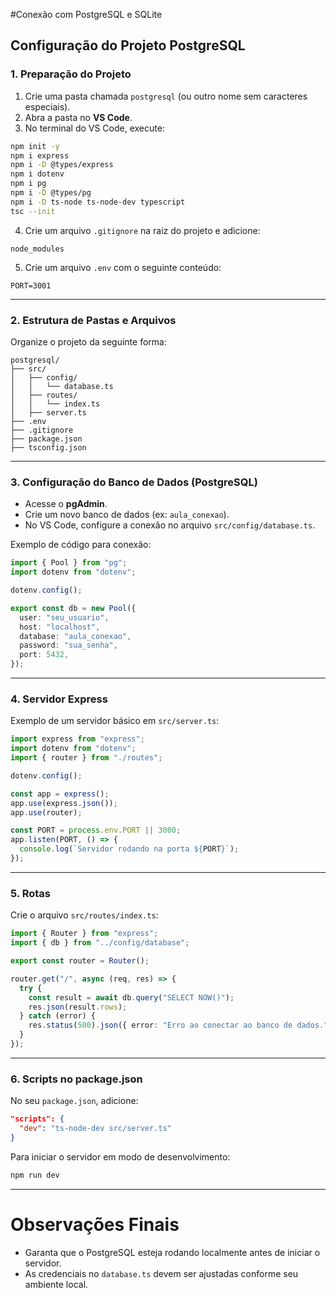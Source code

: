 #Conexão com PostgreSQL e SQLite

## Configuração do Projeto PostgreSQL

### 1. Preparação do Projeto

1. Crie uma pasta chamada `postgresql` (ou outro nome sem caracteres especiais).
2. Abra a pasta no **VS Code**.
3. No terminal do VS Code, execute:

```bash
npm init -y
npm i express
npm i -D @types/express
npm i dotenv
npm i pg
npm i -D @types/pg
npm i -D ts-node ts-node-dev typescript
tsc --init
```

4. Crie um arquivo `.gitignore` na raiz do projeto e adicione:

```
node_modules
```

5. Crie um arquivo `.env` com o seguinte conteúdo:

```
PORT=3001
```

---

### 2. Estrutura de Pastas e Arquivos

Organize o projeto da seguinte forma:

```
postgresql/
├── src/
│   ├── config/
│   │   └── database.ts
│   ├── routes/
│   │   └── index.ts
│   ├── server.ts
├── .env
├── .gitignore
├── package.json
├── tsconfig.json
```

---

### 3. Configuração do Banco de Dados (PostgreSQL)

- Acesse o **pgAdmin**.
- Crie um novo banco de dados (ex: `aula_conexao`).
- No VS Code, configure a conexão no arquivo `src/config/database.ts`.

Exemplo de código para conexão:

```typescript
import { Pool } from "pg";
import dotenv from "dotenv";

dotenv.config();

export const db = new Pool({
  user: "seu_usuario",
  host: "localhost",
  database: "aula_conexao",
  password: "sua_senha",
  port: 5432,
});
```

---

### 4. Servidor Express

Exemplo de um servidor básico em `src/server.ts`:

```typescript
import express from "express";
import dotenv from "dotenv";
import { router } from "./routes";

dotenv.config();

const app = express();
app.use(express.json());
app.use(router);

const PORT = process.env.PORT || 3000;
app.listen(PORT, () => {
  console.log(`Servidor rodando na porta ${PORT}`);
});
```

---

### 5. Rotas

Crie o arquivo `src/routes/index.ts`:

```typescript
import { Router } from "express";
import { db } from "../config/database";

export const router = Router();

router.get("/", async (req, res) => {
  try {
    const result = await db.query("SELECT NOW()");
    res.json(result.rows);
  } catch (error) {
    res.status(500).json({ error: "Erro ao conectar ao banco de dados." });
  }
});
```

---

### 6. Scripts no package.json

No seu `package.json`, adicione:

```json
"scripts": {
  "dev": "ts-node-dev src/server.ts"
}
```

Para iniciar o servidor em modo de desenvolvimento:

```bash
npm run dev
```

---

# Observações Finais

- Garanta que o PostgreSQL esteja rodando localmente antes de iniciar o servidor.
- As credenciais no `database.ts` devem ser ajustadas conforme seu ambiente local.
